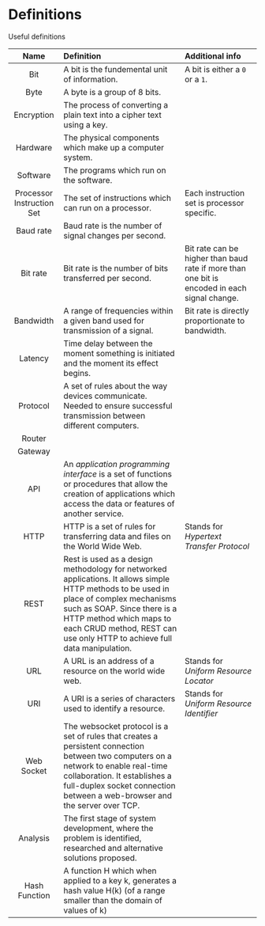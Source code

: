 # Definitions

Useful definitions

| Name | Definition | Additional info |
| :----: | :---------- | :--------------- | 
| Bit | A bit is the fundemental unit of information. | A bit is either a `0` or a `1`. | 
| Byte | A byte is a group of 8 bits. | |
| Encryption | The process of converting a plain text into a cipher text using a key. | |
| Hardware | The physical components which make up a computer system. | |
| Software | The programs which run on the software. | |
| Processor Instruction Set | The set of instructions which can run on a processor. | Each instruction set is processor specific. |
| Baud rate | Baud rate is the number of signal changes per second. | |
| Bit rate | Bit rate is the number of bits transferred per second. | Bit rate can be higher than baud rate if more than one bit is encoded in each signal change. |
| Bandwidth | A range of frequencies within a given band used for transmission of a signal. | Bit rate is directly proportionate to bandwidth. |
| Latency | Time delay between the moment something is initiated and the moment its effect begins. | |
| Protocol | A set of rules about the way devices communicate. Needed to ensure successful transmission between different computers. | |
| Router | | |
| Gateway | | |
| API | An *application programming interface* is a set of functions or procedures that allow the creation of applications which access the data or features of another service. | |
| HTTP | HTTP is a set of rules for transferring data and files on the World Wide Web. | Stands for *Hypertext Transfer Protocol* |
| REST | Rest is used as a design methodology for networked applications. It allows simple HTTP methods to be used in place of complex mechanisms such as SOAP. Since there is a HTTP method which maps to each CRUD method, REST can use only HTTP to achieve full data manipulation. | |
| URL | A URL is an address of a resource on the world wide web. | Stands for *Uniform Resource Locator* |
| URI | A URI is a series of characters used to identify a resource. | Stands for *Uniform Resource Identifier* |
| Web Socket | The websocket protocol is a set of rules that creates a persistent connection between two computers on a network to enable real-time collaboration. It establishes a full-duplex socket connection between a web-browser and the server over TCP. | |
| Analysis | The first stage of system development, where the problem is identified, researched and alternative solutions proposed. | |
| Hash Function | A function H which when applied to a key k, generates a hash value H(k) (of a range smaller than the domain of values of k)| |
